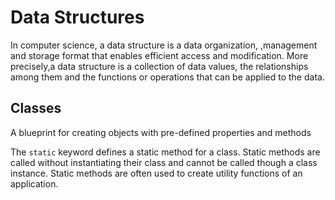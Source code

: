 # Data Structures

In computer science, a data structure is a data organization, ,management and storage format that enables efficient access and modification. More precisely,a data structure is a collection of data values, the relationships among them and the functions or operations that can be applied to the data.


## Classes

A blueprint for creating objects with pre-defined properties and methods

The `static` keyword defines a static method for a class. Static methods are called without instantiating their class and cannot be called though a class instance. Static methods are often used to create utility functions of an application.